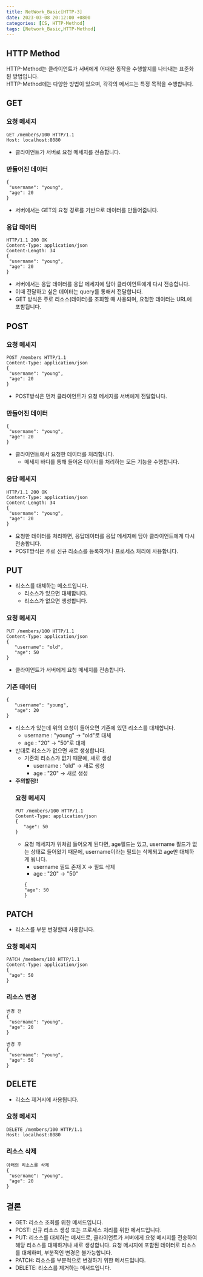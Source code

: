 ```yaml
---
title: NetWork_Basic[HTTP-3]
date: 2023-03-08 20:12:00 +0800
categories: [CS, HTTP-Method]
tags: [Network_Basic,HTTP-Method]
---
```


## HTTP Method
HTTP-Method는 클라이언트가 서버에게 어떠한 동작을 수행할지를 나타내는 표준화된 방법입니다.<br/>
HTTP-Method에는 다양한 방법이 있으며, 각각의 메서드는 특정 목적을 수행합니다.<br/>

## GET
### 요청 메세지
```
GET /members/100 HTTP/1.1
Host: localhost:8080
```
- 클라이언트가 서버로 요청 메세지를 전송합니다.

### 만들어진 데이터
```
{
 "username": "young",
 "age": 20
}
```
- 서버에서는 GET의 요청 경로를 기반으로 데이터를 만들어줍니다.

### 응답 데이터
```
HTTP/1.1 200 OK
Content-Type: application/json
Content-Length: 34
{
 "username": "young",
 "age": 20
}
```
- 서버에서는 응답 데이터를 응답 메세지에 담아 클라이언트에게 다시 전송합니다.<br/>
- 이때 전달하고 싶은 데이터는 query를 통해서 전달합니다.
- GET 방식은 주로 리소스(데이터)를 조회할 때 사용되며, 요청한 데이터는 URL에 포함됩니다.<br/>

## POST
### 요청 메세지
```
POST /members HTTP/1.1
Content-Type: application/json
{
 "username": "young",
 "age": 20
}
```
- POST방식은 먼저 클라이언트가 요청 메세지를 서버에게 전달합니다.

### 만들어진 데이터

```
{
 "username": "young",
 "age": 20
}
```
- 클라이언트에서 요청한 데이터를 처리합니다.
   - 메세지 바디를 통해 들어온 데이터를 처리하는 모든 기능을 수행합니다.


### 응답 메세지
```
HTTP/1.1 200 OK
Content-Type: application/json
Content-Length: 34
{
 "username": "young",
 "age": 20
}
```
- 요청한 데이터를 처리하면, 응답데이터를 응답 메세지에 담아 클라이언트에게 다시 전송합니다.
- POST방식은 주로 신규 리소스를 등록하거나 프로세스 처리에 사용합니다.

## PUT
- 리소스를 대체하는 메소드입니다.
   - 리소스가 있으면 대체합니다.
   - 리소스가 없으면 생성합니다.

### 요청 메세지
```
PUT /members/100 HTTP/1.1
Content-Type: application/json
{
   "username": "old",
   "age": 50
}
```
- 클라이언트가 서버에게 요청 메세지를 전송합니다.

### 기존 데이터
```
{
   "username": "young",
   "age": 20
}
```
- 리소스가 있는데 위의 요청이 들어오면 기존에 있던 리소스를 대체합니다.
   - username : "young" -> "old"로 대체
   - age : "20" -> "50"로 대체
- 반대로 리소스가 없으면 새로 생성합니다.
   - 기존의 리소스가 없기 때문에, 새로 생성
      - username : "old" -> 새로 생성
      - age : "20" -> 새로 생성
- **주의할점!!**
   ### 요청 메세지
   ```
   PUT /members/100 HTTP/1.1
   Content-Type: application/json
   {
      "age": 50
   }
   ```
   - 요청 메세지가 위처럼 들어오게 된다면, age필드는 있고, username 필드가 없는 상태로 들어왔기 때문에, username이라는 필드는 삭제되고 age만 대체하게 됩니다.
      - username 필드 존재 X -> 필드 삭제
      - age : "20" -> "50"
      ```
      {
      "age": 50
      }
      ```


## PATCH
- 리소스를 부분 변경할떄 사용합니다.
### 요청 메세지
```
PATCH /members/100 HTTP/1.1
Content-Type: application/json
{
 "age": 50
}
```
### 리소스 변경
```
변경 전
{
 "username": "young",
 "age": 20
}
```
```
변경 후
{
 "username": "young",
 "age": 50
}
```

## DELETE
- 리소스 제거시에 사용됩니다.
### 요청 메세지
```
DELETE /members/100 HTTP/1.1
Host: localhost:8080
```
### 리소스 삭제
```
아래의 리소스를 삭제
{
 "username": "young",
 "age": 20
}
```

## 결론
- GET: 리소스 조회를 위한 메서드입니다.
- POST: 신규 리소스 생성 또는 프로세스 처리를 위한 메서드입니다.
- PUT: 리소스를 대체하는 메서드로, 클라이언트가 서버에게 요청 메시지를 전송하여 해당 리소스를 대체하거나 새로 생성합니다. 요청 메시지에 포함된 데이터로 리소스를 대체하며, 부분적인 변경은 불가능합니다.
- PATCH: 리소스를 부분적으로 변경하기 위한 메서드입니다.
- DELETE: 리소스를 제거하는 메서드입니다.